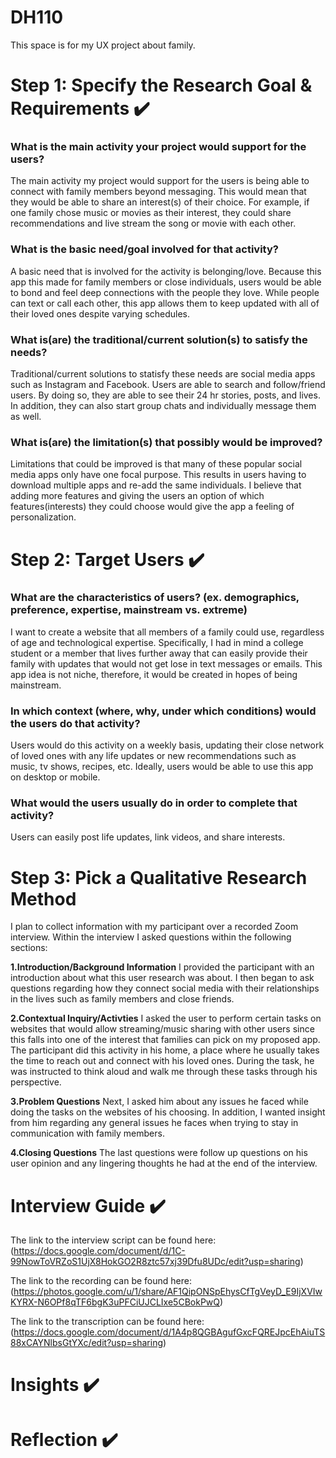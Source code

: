 # DH110
This space is for my UX project about family. 


  
# Step 1: Specify the Research Goal & Requirements  ✔️
### What is the main activity your project would support for the users?
The main activity my project would support for the users is being able to connect with family members beyond messaging. This would mean that they would be able to share an interest(s) of their choice. For example, if one family chose music or movies as their interest, they could share recommendations and live stream the song or movie with each other.
### What is the basic need/goal involved for that activity?
A basic need that is involved for the activity is belonging/love. Because this app this made for family members or close individuals, users would be able to bond and feel deep connections with the people they love. While people can text or call each other, this app allows them to keep updated with all of their loved ones despite varying schedules. 
### What is(are) the traditional/current solution(s) to satisfy the needs?
Traditional/current solutions to statisfy these needs are social media apps such as Instagram and Facebook. Users are able to search and follow/friend users. By doing so, they are able to see their 24 hr stories, posts, and lives. In addition, they can also start group chats and individually message them as well.
### What is(are) the limitation(s) that possibly would be improved?
Limitations that could be improved is that many of these popular social media apps only have one focal purpose. This results in users having to download multiple apps and re-add the same individuals. I believe that adding more features and giving the users an option of which features(interests) they could choose would give the app a feeling of personalization.

# Step 2: Target Users ✔️
### What are the characteristics of users? (ex. demographics, preference, expertise, mainstream vs. extreme) 
I want to create a website that all members of a family could use, regardless of age and technological expertise. Specifically, I had in mind a college student or a member that lives further away that can easily provide their family with updates that would not get lose in text messages or emails. This app idea is not niche, therefore, it would be created in hopes of being mainstream. 
### In which context (where, why, under which conditions) would the users do that activity? 
Users would do this activity on a weekly basis, updating their close network of loved ones with any life updates or new recommendations such as music, tv shows, recipes, etc. Ideally, users would be able to use this app on desktop or mobile.
### What would the users usually do in order to complete that activity? 
Users can easily post life updates, link videos, and share interests.

# Step 3: Pick a Qualitative Research Method
I plan to collect information with my participant over a recorded Zoom interview. Within the interview I asked questions within the following sections:

**1.Introduction/Background Information** 
I provided the participant with an introduction about what this user research was about. I then began to ask questions regarding how they connect social media with their relationships in the lives such as family members and close friends.


**2.Contextual Inquiry/Activties**
I asked the user to perform certain tasks on websites that would allow streaming/music sharing with other users since this falls into one of the interest that families can pick on my proposed app. The participant did this activity in his home, a place where he usually takes the time to reach out and connect with his loved ones. During the task, he was instructed to think aloud and walk me through these tasks through his perspective.

**3.Problem Questions**
Next, I asked him about any issues he faced while doing the tasks on the websites of his choosing. In addition, I wanted insight from him regarding any general issues he faces when trying to stay in communication with family members.

**4.Closing Questions**
The last questions were follow up questions on his user opinion and any lingering thoughts he had at the end of the interview.

# Interview Guide ✔️
The link to the interview script can be found here: (https://docs.google.com/document/d/1C-99NowToVRZoS1UjX8HokGO2R8ztc57xj39Dfu8UDc/edit?usp=sharing)


The link to the recording can be found here: (https://photos.google.com/u/1/share/AF1QipONSpEhysCfTgVeyD_E9IjXVIwKYRX-N6OPf8qTF6bgK3uPFCiUJCLIxe5CBokPwQ)


The link to the transcription can be found here:
(https://docs.google.com/document/d/1A4p8QGBAgufGxcFQREJpcEhAiuTS88xCAYNlbsGtYXc/edit?usp=sharing)

# Insights ✔️

# Reflection ✔️
